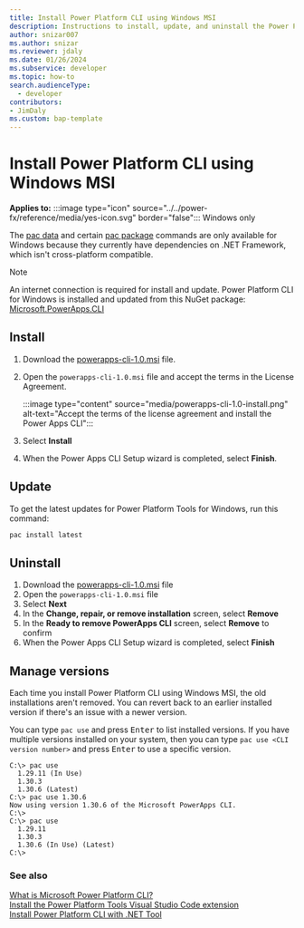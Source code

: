 ```yaml
---
title: Install Power Platform CLI using Windows MSI
description: Instructions to install, update, and uninstall the Power Platform CLI for Windows using an MSI.
author: snizar007
ms.author: snizar
ms.reviewer: jdaly
ms.date: 01/26/2024
ms.subservice: developer
ms.topic: how-to
search.audienceType: 
  - developer
contributors:
- JimDaly
ms.custom: bap-template
---
```

# Install Power Platform CLI using Windows MSI

**Applies to:** :::image type="icon" source="../../power-fx/reference/media/yes-icon.svg" border="false"::: Windows only

The [pac data](../cli/reference/data.md) and certain [pac package](../cli/reference/package.md) commands are only available for Windows because they currently have dependencies on .NET Framework, which isn't cross-platform compatible.

> [!NOTE]
> An internet connection is required for install and update. Power Platform CLI for Windows is installed and updated from this NuGet package: [Microsoft.PowerApps.CLI](https://www.nuget.org/packages/Microsoft.PowerApps.CLI)

## Install

1. Download the [powerapps-cli-1.0.msi](https://aka.ms/PowerAppsCLI) file.
1. Open the `powerapps-cli-1.0.msi` file and accept the terms in the License Agreement.

   :::image type="content" source="media/powerapps-cli-1.0-install.png" alt-text="Accept the terms of the license agreement and install the Power Apps CLI":::

1. Select **Install**
1. When the Power Apps CLI Setup wizard is completed, select **Finish**.


## Update

To get the latest updates for Power Platform Tools for Windows, run this command:

```powershell
pac install latest
```

## Uninstall

1. Download the [powerapps-cli-1.0.msi](https://aka.ms/PowerAppsCLI) file
1. Open the `powerapps-cli-1.0.msi` file
1. Select **Next**
1. In the **Change, repair, or remove installation** screen, select **Remove**
1. In the **Ready to remove PowerApps CLI** screen, select **Remove** to confirm
1. When the Power Apps CLI Setup wizard is completed, select **Finish**

## Manage versions

Each time you install Power Platform CLI using Windows MSI, the old installations aren't removed. You can revert back to an earlier installed version if there's an issue with a newer version.

You can type `pac use` and press <kbd>Enter</kbd> to list installed versions.
If you have multiple versions installed on your system, then you can type `pac use <CLI version number>` and press <kbd>Enter</kbd> to use a specific version.

```
C:\> pac use
  1.29.11 (In Use)
  1.30.3
  1.30.6 (Latest)
C:\> pac use 1.30.6
Now using version 1.30.6 of the Microsoft PowerApps CLI.
C:\>
C:\> pac use
  1.29.11
  1.30.3
  1.30.6 (In Use) (Latest)
C:\>
```

### See also

[What is Microsoft Power Platform CLI?](../cli/introduction.md)   
[Install the Power Platform Tools Visual Studio Code extension](install-vs-code-extension.md)   
[Install Power Platform CLI with .NET Tool](install-cli-net-tool.md)   
